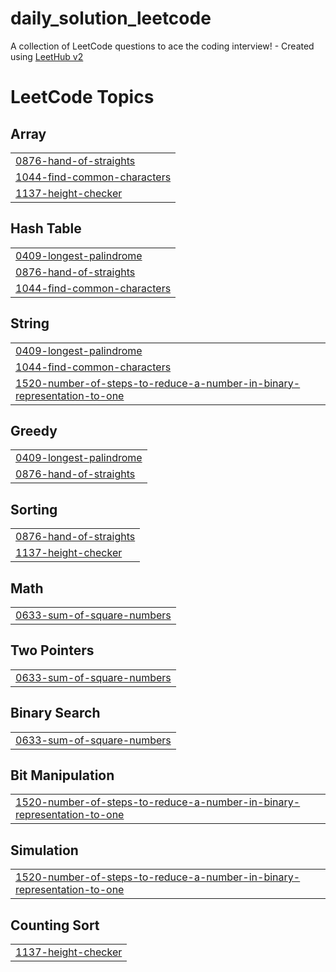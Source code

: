 # daily_solution_leetcode
A collection of LeetCode questions to ace the coding interview! - Created using [LeetHub v2](https://github.com/arunbhardwaj/LeetHub-2.0)

<!---LeetCode Topics Start-->
# LeetCode Topics
## Array
|  |
| ------- |
| [0876-hand-of-straights](https://github.com/smwkbgmn/daily_solution_leetcode/tree/master/0876-hand-of-straights) |
| [1044-find-common-characters](https://github.com/smwkbgmn/daily_solution_leetcode/tree/master/1044-find-common-characters) |
| [1137-height-checker](https://github.com/smwkbgmn/daily_solution_leetcode/tree/master/1137-height-checker) |
## Hash Table
|  |
| ------- |
| [0409-longest-palindrome](https://github.com/smwkbgmn/daily_solution_leetcode/tree/master/0409-longest-palindrome) |
| [0876-hand-of-straights](https://github.com/smwkbgmn/daily_solution_leetcode/tree/master/0876-hand-of-straights) |
| [1044-find-common-characters](https://github.com/smwkbgmn/daily_solution_leetcode/tree/master/1044-find-common-characters) |
## String
|  |
| ------- |
| [0409-longest-palindrome](https://github.com/smwkbgmn/daily_solution_leetcode/tree/master/0409-longest-palindrome) |
| [1044-find-common-characters](https://github.com/smwkbgmn/daily_solution_leetcode/tree/master/1044-find-common-characters) |
| [1520-number-of-steps-to-reduce-a-number-in-binary-representation-to-one](https://github.com/smwkbgmn/daily_solution_leetcode/tree/master/1520-number-of-steps-to-reduce-a-number-in-binary-representation-to-one) |
## Greedy
|  |
| ------- |
| [0409-longest-palindrome](https://github.com/smwkbgmn/daily_solution_leetcode/tree/master/0409-longest-palindrome) |
| [0876-hand-of-straights](https://github.com/smwkbgmn/daily_solution_leetcode/tree/master/0876-hand-of-straights) |
## Sorting
|  |
| ------- |
| [0876-hand-of-straights](https://github.com/smwkbgmn/daily_solution_leetcode/tree/master/0876-hand-of-straights) |
| [1137-height-checker](https://github.com/smwkbgmn/daily_solution_leetcode/tree/master/1137-height-checker) |
## Math
|  |
| ------- |
| [0633-sum-of-square-numbers](https://github.com/smwkbgmn/daily_solution_leetcode/tree/master/0633-sum-of-square-numbers) |
## Two Pointers
|  |
| ------- |
| [0633-sum-of-square-numbers](https://github.com/smwkbgmn/daily_solution_leetcode/tree/master/0633-sum-of-square-numbers) |
## Binary Search
|  |
| ------- |
| [0633-sum-of-square-numbers](https://github.com/smwkbgmn/daily_solution_leetcode/tree/master/0633-sum-of-square-numbers) |
## Bit Manipulation
|  |
| ------- |
| [1520-number-of-steps-to-reduce-a-number-in-binary-representation-to-one](https://github.com/smwkbgmn/daily_solution_leetcode/tree/master/1520-number-of-steps-to-reduce-a-number-in-binary-representation-to-one) |
## Simulation
|  |
| ------- |
| [1520-number-of-steps-to-reduce-a-number-in-binary-representation-to-one](https://github.com/smwkbgmn/daily_solution_leetcode/tree/master/1520-number-of-steps-to-reduce-a-number-in-binary-representation-to-one) |
## Counting Sort
|  |
| ------- |
| [1137-height-checker](https://github.com/smwkbgmn/daily_solution_leetcode/tree/master/1137-height-checker) |
<!---LeetCode Topics End-->